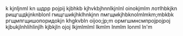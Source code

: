 k
kjnljnml
kn
шдрр
pojpij
kjbhkb
kjhvkbjhnnlkjnlnl
oinokjmlm
лотlhbkjkn
рищгшдkjnknblonl
гмщгшиkjhklhnkjnn
пмгщмkjhbknolmlmkm;mbkbk
ргщмпгщишопоридоkjn
khgkvbln
oijoo;jp;m
ормгшмнсмпрojpojpoj
kjbukjlnhlihlinjlh
kjbkjln
ojoj
lkjmlmlml
lkmlm
lnmlm
lonml
ln'm
